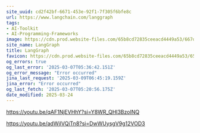```yaml
---
site_uuid: cd2f42bf-6671-453e-92f1-7f305f6bfe8c
url: https://www.langchain.com/langgraph
tags:
- AI-Toolkit
- AI-Programming-Frameworks
image: https://cdn.prod.website-files.com/65b8cd72835ceeacd4449a53/667d6c8272e5cfd84e5d11f4_LangGraph%20open%20graph-3.webp
site_name: LangGraph
title: LangGraph
favicon: https://cdn.prod.website-files.com/65b8cd72835ceeacd4449a53/65c50ca4352352dd6a747e69_favicon.png
og_errors: true
og_last_error: '2025-03-07T05:36:42.151Z'
og_error_message: "Error occurred"
jina_last_request: '2025-03-09T06:45:19.159Z'
jina_error: "Error occurred"
og_last_fetch: '2025-03-07T05:20:56.175Z'
date_modified: 2025-03-24
---
```




https://youtu.be/qAF1NjEVHhY?si=Y8WR_QHl3BzoINQ

https://youtu.be/adWjIVQiTn8?si=DwWUysgV9g12VOD3
